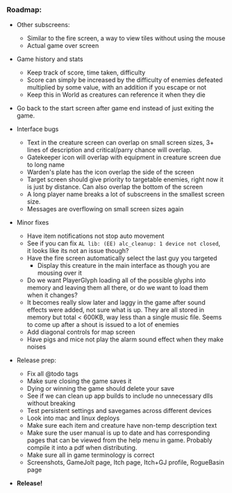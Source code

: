 ### **Roadmap:**
 * Other subscreens:
    * Similar to the fire screen, a way to view tiles without using the mouse
    * Actual game over screen

 * Game history and stats
    * Keep track of score, time taken, difficulty
    * Score can simply be increased by the difficulty of enemies defeated multiplied by some value, with an addition if you escape or not
    * Keep this in World as creatures can reference it when they die

 * Go back to the start screen after game end instead of just exiting the game.

 * Interface bugs
   * Text in the creature screen can overlap on small screen sizes, 3+ lines of description and critical/parry chance will overlap.
   * Gatekeeper icon will overlap with equipment in creature screen due to long name
   * Warden's plate has the icon overlap the side of the screen
   * Target screen should give priority to targetable enemies, right now it is just by distance. Can also overlap the bottom of the screen
   * A long player name breaks a lot of subscreens in the smallest screen size.
   * Messages are overflowing on small screen sizes again

 * Minor fixes
   * Have item notifications not stop auto movement
   * See if you can fix `AL lib: (EE) alc_cleanup: 1 device not closed`, it looks like its not an issue though?
   * Have the fire screen automatically select the last guy you targeted
     * Display this creature in the main interface as though you are mousing over it
   * Do we want PlayerGlyph loading all of the possible glyphs into memory and leaving them all there, or do we want to load them when it changes?
   * It becomes really slow later and laggy in the game after sound effects were added, not sure what is up. They are all stored in memory but total < 600KB, way less than a single music file. Seems to come up after a shout is issued to a lot of enemies
   * Add diagonal controls for map screen
   * Have pigs and mice not play the alarm sound effect when they make noises

 * Release prep:
   * Fix all @todo tags
   * Make sure closing the game saves it
   * Dying or winning the game should delete your save
   * See if we can clean up app builds to include no unnecessary dlls without breaking
   * Test persistent settings and savegames across different devices
   * Look into mac and linux deploys
   * Make sure each item and creature have non-temp description text
   * Make sure the user manual is up to date and has corresponding pages that can be viewed from the help menu in game. Probably compile it into a pdf when distributing.
   * Make sure all in game terminology is correct
   * Screenshots, GameJolt page, Itch page, Itch+GJ profile, RogueBasin page

 * **Release!**

